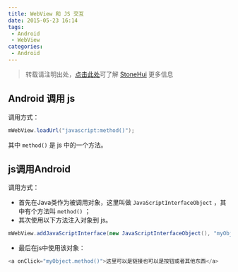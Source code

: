 ```yaml
---
title: WebView 和 JS 交互
date: 2015-05-23 16:14
tags:
 - Android
 - WebView
categories:
 - Android
---
```


> 转载请注明出处，[点击此处](https://shichaohui.github.io/)可了解 [StoneHui](https://shichaohui.github.io/) 更多信息

## Android 调用 js

调用方式：

```java
mWebView.loadUrl("javascript:method()");
``` 

其中 `method()` 是 js 中的一个方法。

## js调用Android

调用方式：  

* 首先在Java类作为被调用对象，这里叫做 `JavaScriptInterfaceObject` ，其中有个方法叫 `method()` ；  
* 其次使用以下方法注入对象到 js。

```java
mWebView.addJavaScriptInterface(new JavaScriptInterfaceObject(), "myObject")
``` 

* 最后在js中使用该对象：  

```JavaScript
<a onClick="myObject.method()">这里可以是链接也可以是按钮或者其他东西</a>
```